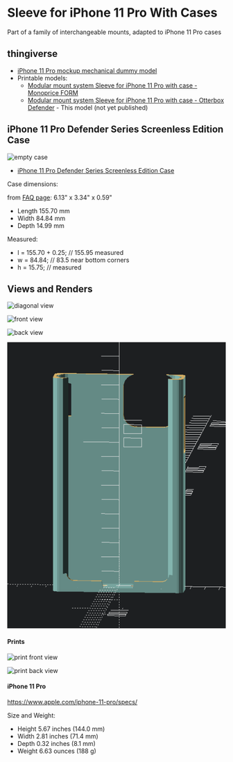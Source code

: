 Sleeve for iPhone 11 Pro With Cases
===================================

Part of a family of interchangeable mounts, adapted to iPhone 11 Pro cases

thingiverse
-----------

-	[iPhone 11 Pro mockup mechanical dummy model](https://www.thingiverse.com/thing:3865803)
-	Printable models:
	-	[Modular mount system Sleeve for iPhone 11 Pro with case - Monoprice FORM](https://www.thingiverse.com/thing:3865844)
	-	[Modular mount system Sleeve for iPhone 11 Pro with case - Otterbox Defender](https://www.thingiverse.com/thing:) - This model (not yet published)

iPhone 11 Pro Defender Series Screenless Edition Case
-----------------------------------------------------

![empty case](img/case_itself.png)

-	[iPhone 11 Pro Defender Series Screenless Edition Case](https://www.otterbox.com/en-us/apple-iphone-11-pro/defender-series-screenless-edition-case/77-62521.html)

Case dimensions:

from [FAQ page](https://www.otterbox.com/en-us/apple-iphone-11-pro/defender-series-screenless-edition-case/77-62521.html#tab5): 6.13" x 3.34" x 0.59"

-	Length 155.70 mm
-	Width 84.84 mm
-	Depth 14.99 mm

Measured:

-	l = 155.70 + 0.25; // 155.95 measured
-	w = 84.84; // 83.5 near bottom corners
-	h = 15.75; // measured

Views and Renders
-----------------

![diagonal view](img/sleeve_diag_view__form_monoprice.png)

![front view](img/sleeve_front__form_monoprice.png)

![back view](img/sleeve_back__form_monoprice.png)

![front view render](img/front_view_sleeve_render.png)

#### Prints

![print front view](img/print_front__form_monoprice.jpg)

![print back view](img/print_back__form_monoprice.jpg)

#### iPhone 11 Pro

https://www.apple.com/iphone-11-pro/specs/

Size and Weight:

-	Height 5.67 inches (144.0 mm)
-	Width 2.81 inches (71.4 mm)
-	Depth 0.32 inches (8.1 mm)
-	Weight 6.63 ounces (188 g)
